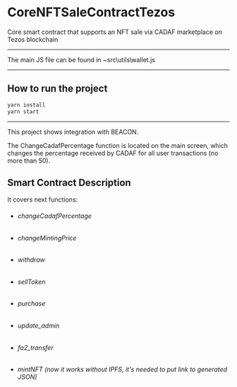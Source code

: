 # CoreNFTSaleContractTezos
Core smart contract that supports an NFT sale via CADAF marketplace on Tezos blockchain

--------

 The main JS file can be found in ~src\utils\wallet.js

--------

## How to run the project

```bash
yarn install
yarn start
```

-------

This project shows integration with BEACON.

The ChangeCadafPercentage function is located on the main screen, which changes the percentage received by CADAF for all user transactions (no more than 50).

## Smart Contract Description
It covers next functions:

- ######  changeCadafPercentage

- ######  changeMintingPrice

- ######  withdraw

- ######  sellToken 

- ######  purchase

- ######   update_admin

- ######   fa2_transfer

- ######   mintNFT (now it works without IPFS, it's needed to put link to generated JSON)
